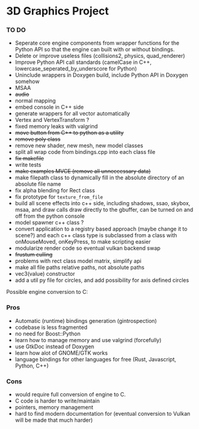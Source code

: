 # 3D Graphics Project
### TO DO
- Seperate core engine components from wrapper functions for the Python API so that the engine can built with or without bindings.
- Delete or improve useless files (collisions2, physics, quad_renderer)
- Improve Python API call standards (camelCase in C++, lowercase_seperated_by_underscore for Python)
- Uninclude wrappers in Doxygen build, include Python API in Doxygen somehow
- MSAA
- ~~audio~~
- normal mapping
- embed console in C++ side
- generate wrappers for all vector<T> automatically
- Vertex and VertexTransform ?
- fixed memory leaks with valgrind
- ~~move button from C++ to python as a utility~~
- ~~remove poly class~~
- remove new shader, new mesh, new model classes
- split all wrap code from bindings.cpp into each class file
- ~~fix makefile~~
- write tests
- ~~make examples MVCE (remove all unneccessary data)~~
- make filepath class to dynamically fill in the absolute directory of an absolute file name
- fix alpha blending for Rect class
- fix prototype for `texture_from_file`
- build all scene effects into c++ side, including shadows, ssao, skybox, msaa, and draw calls draw directly to the gbuffer, can be turned on and off from the python console
- model spawner c++ class ?
- convert application to a registry based approach (maybe change it to scene?) and each c++ class type is subclassed from a class with onMouseMoved, onKeyPress, to make scripting easier
- modularize render code so eventual vulkan backend swap
- ~~frustum culling~~
- problems with rect class model matrix, simplify api
- make all file paths relative paths, not absolute paths
- vec3(value) constructor
- add a util py file for circles, and add possibility for axis defined circles

Possible engine conversion to C:

### Pros
- Automatic (runtime) bindings generation (gintrospection)
- codebase is less fragmented
- no need for Boost::Python
- learn how to manage memory and use valgrind (forcefully)
- use GtkDoc instead of Doxygen
- learn how alot of GNOME/GTK works
- language bindings for other languages for free (Rust, Javascript, Python, C++)

### Cons
- would require full conversion of engine to C.
- C code is harder to write/maintain
- pointers, memory management
- hard to find modern documentation for (eventual conversion to Vulkan will be made that much harder)
